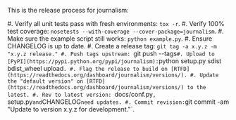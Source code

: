 This is the release process for journalism:

#. Verify all unit tests pass with fresh environments: `tox -r`.
#. Verify 100% test coverage: `nosetests --with-coverage --cover-package=journalism`.
#. Make sure the example script still works: `python example.py`.
#. Ensure CHANGELOG is up to date.
#. Create a release tag: `git tag -a x.y.z -m "x.y.z release."
#. Push tags upstream: `git push --tags`
#. Upload to [PyPI](https://pypi.python.org/pypi/journalism): `python setup.py sdist bdist_wheel upload`.
#. Flag the release to build on [RTFD](https://readthedocs.org/dashboard/journalism/versions/).
#. Update the "default version" on [RTFD](https://readthedocs.org/dashboard/journalism/versions/) to the latest.
#. Rev to latest version: `docs/conf.py`, `setup.py` and `CHANGELOG` need updates.
#. Commit revision: `git commit -am "Update to version x.y.z for development."`.
